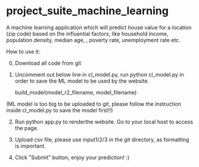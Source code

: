 # project_suite_machine_learning
A machine learning application which will predict house value for a location (zip code) based on the influential factors, like household income, population density, median age, , poverty rate, unemployment rate etc.

How to use it:

0. Download all code from git

1. Uncomment out below line in cl_model.py, run python cl_model.py in order to save the ML model to be used by the website. 
   
   build_model(model_r2_filename, model_filename)
  
  (ML model is too big to be uploaded to git, please follow the instruction inside cl_model.py to save the model first!!)

  
2. Run python app.py to renderthe website. Go to your local host to access the page.

3. Upload csv file, please use input1/2/3 in the git directory, as formatting is important.

4. Click "Submit" button, enjoy your prediction! :)
